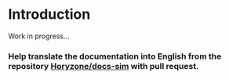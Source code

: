 # Introduction

Work in progress...

### Help translate the documentation into English from the repository [Horyzone/docs-sim](https://github.com/Horyzone/docs-sim) with pull request.
